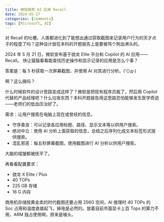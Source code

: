 ```yaml
---
title: 微软搞笑 AI 应用 Recall
date: 2024-05-27
categories: [comments]
tags: [Microsoft, AI]
---
```


对 Recall 的吐槽，人类都进化到了能想出通过获取截图来记录用户行为的天才点子的程度了吗？这种设计放在本科的开题报告上是要被骂个狗血淋头的。

<!--more-->

2024 年 5 月 21 日，微软宣布基于骁龙 Elite 平台和 Copilot 的 AI 应用——Recall。
快让猫猫看看能查找历史操作和显示记录的应用是怎么个事？

答案是：每 5 秒获取一次屏幕截图，并使用 AI 对其进行分析。(‘⊙д-)

啊？这么搞吗？

什么时候软件的设计思路变成这样了？微软是把现有程序员裁了，然后用 Copilot 代替的产品经理吧？什么垃圾东西？本科开题报告用这思路恐怕能够发生医学奇迹——老师们的低血压治好了。

需求：让用户搜索在电脑上现在或曾经的信息。

- 守序善良：可以记录各应用标题、路径、显示文本等以供用户搜索。
- 绝对中立：使用 AI 分析上面获取的信息，总结之后序列化成文本标签形式提供搜索。
- 混乱邪恶：每五秒屏幕截图，使用截图进行 AI 分析以供用户搜索。

大脑的褶皱都被抚平了。

再看看配置要求：

- 骁龙 X Elite / Plus
- 40 TOPs
- 225 GB 存储
- 16 G 内存

商用机存储按黄金卖的时代截图还要占用 256G 空间，AI 推理时 40 TOPs 的 Soc 占用和温度直接起飞，掉电是必然的。放着目前市面显卡上百 Tops 的算力不用，ARM 独占使用啊，原来是噱头。

